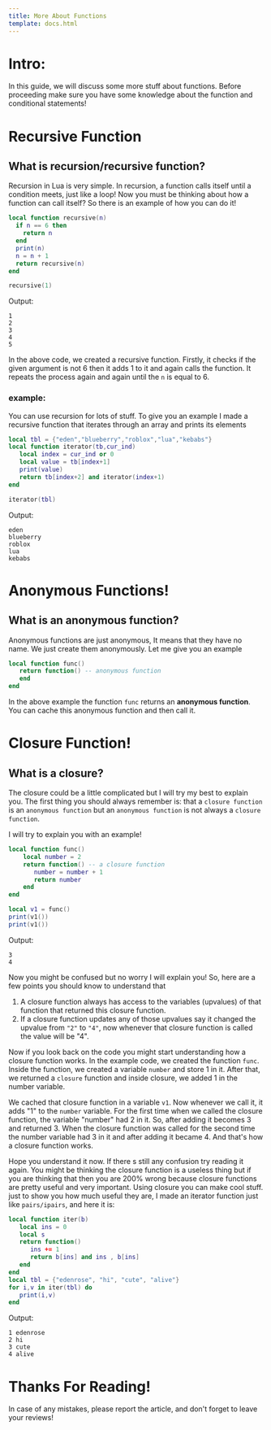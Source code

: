 ```yaml
---
title: More About Functions
template: docs.html
---
```

# Intro:
In this guide, we will discuss some more stuff about functions. Before proceeding make sure you have some knowledge about the function and conditional statements!

# Recursive Function
## What is recursion/recursive function?
Recursion in Lua is very simple. In recursion, a function calls itself until a condition meets, just like a loop!
Now you must be thinking about how a function can call itself?
So there is an example of how you can do it!

```lua
local function recursive(n)
  if n == 6 then
    return n
  end
  print(n)
  n = n + 1
  return recursive(n)
end

recursive(1)
```
Output:
```
1
2
3
4
5
```
In the above code, we created a recursive function. Firstly, it checks if the given argument is not 6 then it adds 1 to it and again calls the function.
It repeats the process again and again until the `n` is equal to 6.

### example:
You can use recursion for lots of stuff. To give you an example I made a recursive function that iterates through an array and prints its elements
```lua
local tbl = {"eden","blueberry","roblox","lua","kebabs"}
local function iterator(tb,cur_ind)
   local index = cur_ind or 0
   local value = tb[index+1]
   print(value)
   return tb[index+2] and iterator(index+1)
end

iterator(tbl)
```
Output:

```
eden
blueberry
roblox
lua
kebabs
```

# Anonymous Functions!
## What is an anonymous function?
Anonymous functions are just anonymous, It means that they have no name. We just create them anonymously.
Let me give you an example

```lua
local function func()
   return function() -- anonymous function
   end
end
```

In the above example the function ``func`` returns an **anonymous function**. You can cache this anonymous function and then call it.


# Closure Function!
## What is a closure?
The closure could be a little complicated but I will try my best to explain you.
The first thing you should always remember is: that a `closure function` is an `anonymous function` but an `anonymous function` is not always a `closure function`.

I will try to explain you with an example!
```lua
local function func()
    local number = 2
    return function() -- a closure function
       number = number + 1
       return number
    end
end

local v1 = func()
print(v1())
print(v1())
```

 Output:

 ```
 3
 4
 ```

Now you might be confused but no worry I will explain you!
So, here are a few points you should know to understand that

1. A closure function always has access to the variables (upvalues) of that function that returned this closure function.
2. If a closure function updates any of those upvalues say it changed the upvalue from `"2"` to `"4"`, now whenever that closure function is called the value will be "4".

Now if you look back on the code you might start understanding how a closure function works.
In the example code, we created the function ``func``. Inside the function, we created a variable ``number`` and store 1 in it. After that, we returned a `closure` function and inside closure, we added 1 in the number variable.

We cached that closure function in a variable `v1`. Now whenever we call it, it adds "1" to the `number` variable. For the first time when we called the closure function, the variable "number" had 2 in it. So, after adding it becomes 3 and returned 3. When the closure function was called for the second time the number variable had 3 in it and after adding it became 4. And that's how a closure function works.

Hope you understand it now. If there s still any confusion try reading it again.
You might be thinking the closure function is a useless thing but if you are thinking that then you are 200% wrong because closure functions are pretty useful and very important.
Using closure you can make cool stuff.
just to show you how much useful they are, I made an iterator function just like ``pairs/ipairs``, and here it is:

```lua
local function iter(b)
   local ins = 0
   local s
   return function()
      ins += 1
      return b[ins] and ins , b[ins]
   end
end
local tbl = {"edenrose", "hi", "cute", "alive"}
for i,v in iter(tbl) do
   print(i,v)
end
```

Output:

```
1 edenrose
2 hi
3 cute
4 alive
```

# Thanks For Reading!
In case of any mistakes, please report the article, and don't forget to leave your reviews!




